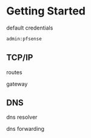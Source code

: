 # Getting Started

default credentials
```bash
admin:pfsense
```

## TCP/IP

routes

gateway

## DNS

dns resolver

dns forwarding